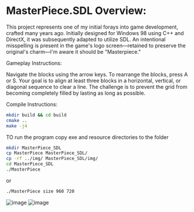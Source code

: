 # MasterPiece.SDL Overview:

This project represents one of my initial forays into game development, crafted many years ago. Initially designed for Windows 98 using C++ and DirectX, it was subsequently adapted to utilize SDL. An intentional misspelling is present in the game's logo screen—retained to preserve the original's charm—I'm aware it should be "Masterpiece."

Gameplay Instructions:

Navigate the blocks using the arrow keys. To rearrange the blocks, press A or S. Your goal is to align at least three blocks in a horizontal, vertical, or diagonal sequence to clear a line. The challenge is to prevent the grid from becoming completely filled by lasting as long as possible.

Compile Instructions:

```bash
mkdir build && cd build
cmake ..
make -j4
```

TO run the  program copy exe and resource directories to the folder

```bash
mkdir MasterPiece_SDL
cp MasterPiece MasterPiece_SDL/
cp -rf ../img/ MasterPiece_SDL/img/
cd MasterPiece_SDL
./MasterPiece
```

or

```bash
./MasterPiece size 960 720
```

![image](https://github.com/user-attachments/assets/c33f737f-91e1-41d3-8be7-fff46d421872)
![image](https://github.com/user-attachments/assets/01772032-880b-47b7-92e3-e21d803e2df2)
